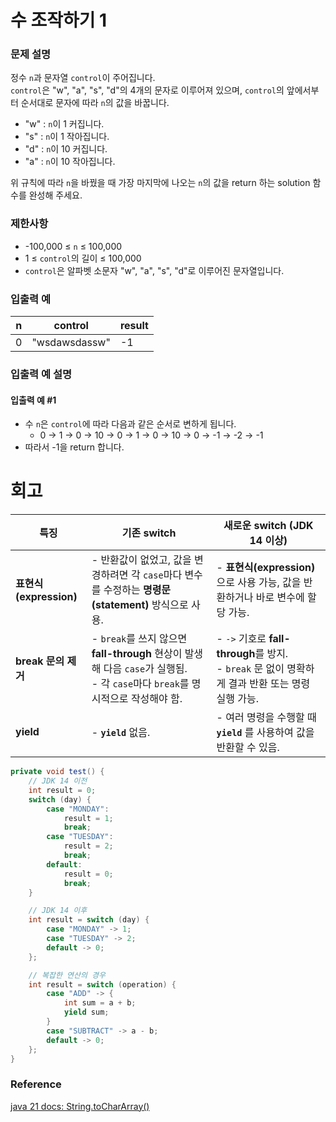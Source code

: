 # 수 조작하기 1
### 문제 설명
정수 `n`과 문자열 `control`이 주어집니다.  
`control`은 "w", "a", "s", "d"의 4개의 문자로 이루어져 있으며, `control`의 앞에서부터 순서대로 문자에 따라 `n`의 값을 바꿉니다.

- "w" : `n`이 1 커집니다.
- "s" : `n`이 1 작아집니다.
- "d" : `n`이 10 커집니다.
- "a" : `n`이 10 작아집니다.

위 규칙에 따라 `n`을 바꿨을 때 가장 마지막에 나오는 `n`의 값을 return 하는 solution 함수를 완성해 주세요.

### 제한사항
- -100,000 ≤ `n` ≤ 100,000
- 1 ≤ `control`의 길이 ≤ 100,000
- `control`은 알파벳 소문자 "w", "a", "s", "d"로 이루어진 문자열입니다.

### 입출력 예

| n   | control          | result |
|-----|------------------|--------|
| 0   | "wsdawsdassw"    | -1     |

### 입출력 예 설명
#### 입출력 예 #1
- 수 `n`은 `control`에 따라 다음과 같은 순서로 변하게 됩니다.
    - 0 → 1 → 0 → 10 → 0 → 1 → 0 → 10 → 0 → -1 → -2 → -1
- 따라서 -1을 return 합니다.
# 회고

| **특징**              | **기존 switch**                                                                                        | **새로운 switch (JDK 14 이상)**                                                   |
|---------------------|------------------------------------------------------------------------------------------------------|------------------------------------------------------------------------------|
| **표현식(expression)** | - 반환값이 없었고, 값을 변경하려면 각 `case`마다 변수를 수정하는 **명령문(statement)** 방식으로 사용.                                 | - **표현식(expression)** 으로 사용 가능, 값을 반환하거나 바로 변수에 할당 가능.                       |
| **break 문의 제거**     | - `break`를 쓰지 않으면 **fall-through** 현상이 발생해 다음 `case`가 실행됨.  <br> - 각 `case`마다 `break`를 명시적으로 작성해야 함. | - `->` 기호로 **fall-through**를 방지. <br> - `break` 문 없이 명확하게 결과 반환 또는 명령 실행 가능. |
| **yield**           | - **`yield`** 없음.                                                                                    | - 여러 명령을 수행할 때 **`yield`** 를 사용하여 값을 반환할 수 있음.                               |

```java
private void test() {
    // JDK 14 이전
    int result = 0;
    switch (day) {
        case "MONDAY":
            result = 1;
            break;
        case "TUESDAY":
            result = 2;
            break;
        default:
            result = 0;
            break;
    }

    // JDK 14 이후
    int result = switch (day) {
        case "MONDAY" -> 1;
        case "TUESDAY" -> 2;
        default -> 0;
    };

    // 복잡한 연산의 경우
    int result = switch (operation) {
        case "ADD" -> {
            int sum = a + b;
            yield sum; 
        }
        case "SUBTRACT" -> a - b;
        default -> 0;
    };
}

```
### Reference
[java 21 docs: String.toCharArray()](https://docs.oracle.com/en/java/javase/21/docs/api/java.base/java/lang/String.html#toCharArray())